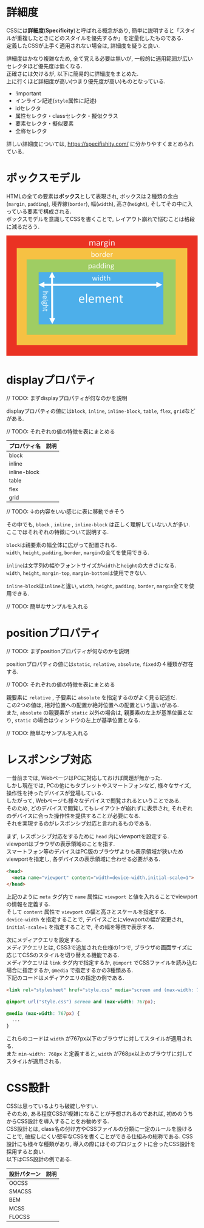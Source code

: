 # 詳細度
CSSには**詳細度**(**Specificity**)と呼ばれる概念があり, 簡単に説明すると「スタイルが重複したときにどのスタイルを優先するか」を定量化したものである.  
定義したCSSが上手く適用されない場合は, 詳細度を疑うと良い.

詳細度はかなり複雑なため, 全て覚える必要は無いが, 一般的に適用範囲が広いセレクタほど優先度は低くなる.  
正確さには欠けるが, 以下に簡易的に詳細度をまとめた.  
上に行くほど詳細度が高い(つまり優先度が高い)ものとなっている.

- !important
- インライン記述(`style`属性に記述)
- idセレクタ
- 属性セレクタ・classセレクタ・擬似クラス
- 要素セレクタ・擬似要素
- 全称セレクタ

詳しい詳細度については, https://specifishity.com/ に分かりやすくまとめられている.

# ボックスモデル
HTMLの全ての要素は**ボックス**として表現され, ボックスは２種類の余白(`margin`, `padding`), 境界線(`border`), 幅(`width`), 高さ(`height`), そしてその中に入っている要素で構成される.  
ボックスモデルを意識してCSSを書くことで, レイアウト崩れで悩むことは格段に減るだろう.

<img src="../img/05_beginners_trap/001.png" width="600">

# displayプロパティ

// TODO: まずdisplayプロパティが何なのかを説明

displayプロパティの値には`block`, `inline`, `inline-block`, `table`, `flex`, `grid`などがある.  

// TODO: それぞれの値の特徴を表にまとめる

|プロパティ名|説明|
|:--|:--|
|block||
|inline||
|inline-block||
|table||
|flex||
|grid||

// TODO: ↓の内容をいい感じに表に移動できそう

その中でも, `block` , `inline` , `inline-block` は正しく理解していない人が多い.  
ここではそれぞれの特徴について説明する.

`block`は親要素の幅全体に広がって配置される.  
`width`, `height`, `padding`, `border`, `margin`の全てを使用できる.

`inline`は文字列の幅やフォントサイズが`width`と`height`の大きさになる.  
`width`, `height`, `margin-top`, `margin-bottom`は使用できない.

`inline-block`は`inline`と違い, `width`, `height`, `padding`, `border`, `margin`全てを使用できる.

// TODO: 簡単なサンプルを入れる

# positionプロパティ

// TODO: まずpositionプロパティが何なのかを説明

positionプロパティの値には`static`, `relative`, `absolute`, `fixed`の４種類が存在する.  

// TODO: それぞれの値の特徴を表にまとめる

親要素に `relative` , 子要素に `absolute` を指定するのがよく見る記述だ.  
この2つの値は, 相対位置への配置か絶対位置への配置という違いがある.  
また, `absolute` の親要素が `static` 以外の場合は, 親要素の左上が基準位置となり, `static` の場合はウィンドウの左上が基準位置となる.

// TODO: 簡単なサンプルを入れる

# レスポンシブ対応
一昔前までは, WebページはPCに対応しておけば問題が無かった.  
しかし現在では, PCの他にもタブレットやスマートフォンなど, 様々なサイズ, 操作性を持ったデバイスが登場している.  
したがって, Webページも様々なデバイスで閲覧されるということである.  
そのため, どのデバイスで閲覧してもレイアウトが崩れずに表示され, それぞれのデバイスに合った操作性を提供することが必要になる.  
それを実現するのがレスポンシブ対応と言われるものである.  

まず, レスポンシブ対応をするために `head` 内にviewportを設定する.  
viewportはブラウザの表示領域のことを指す.  
スマートフォン等のデバイスはPC版のブラウザよりも表示領域が狭いためviewportを指定し, 各デバイスの表示領域に合わせる必要がある.

```html
<head>
  <meta name="viewport" content="width=device-width,initial-scale=1">
</head>
```

上記のように `meta` タグ内で `name` 属性に `viewport` と値を入れることでviewportの情報を定義する.  
そして `content` 属性で `viewport` の幅と高さとスケールを指定する.  
`device-width` を指定することで, デバイスごとにviewportの幅が変更され, `initial-scale=1` を指定することで, その幅を等倍で表示する.

次にメディアクエリを設定する.  
メディアクエリとは, CSS3で追加された仕様の1つで, ブラウザの画面サイズに応じてCSSのスタイルを切り替える機能である.  
メディアクエリは `link` タグ内で指定するか, `@import` でCSSファイルを読み込む場合に指定するか, `@media` で指定するかの3種類ある.  
下記のコードはメディアクエリの指定の例である.

```html
<link rel="stylesheet" href="style.css" media="screen and (max-width: 767px)">
```

```css
@import url("style.css") screen and (max-width: 767px);
```

```css
@media (max-width: 767px) {
  ...
}
```

これらのコードは `width` が767px以下のブラウザに対してスタイルが適用される.  
また `min-width: 768px` と定義すると,  `width` が768px以上のブラウザに対してスタイルが適用される.

# CSS設計
CSSは思っているよりも破綻しやすい.  
そのため, ある程度CSSが複雑になることが予想されるのであれば, 初めのうちからCSS設計を導入することをお勧めする.  
CSS設計とは, class名の付け方やCSSファイルの分類に一定のルールを設けることで, 破綻しにくい堅牢なCSSを書くことができる仕組みの総称である.
CSS設計にも様々な種類があり, 導入の際にはそのプロジェクトに合ったCSS設計を採用すると良い.  
以下はCSS設計の例である.

|設計パターン|説明|
|:--|:--|
|OOCSS||
|SMACSS||
|BEM||
|MCSS||
|FLOCSS||
